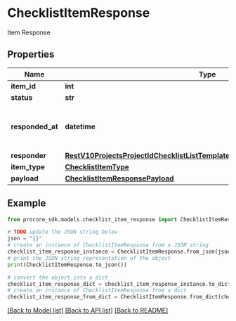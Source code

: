 # ChecklistItemResponse

Item Response

## Properties

Name | Type | Description | Notes
------------ | ------------- | ------------- | -------------
**item_id** | **int** | Item ID | [optional] 
**status** | **str** | Item Status | [optional] 
**responded_at** | **datetime** | Timestamp indicating when Response was added | [optional] 
**responder** | [**RestV10ProjectsProjectIdChecklistListTemplatesPost201ResponseAllOfCreatedBy**](RestV10ProjectsProjectIdChecklistListTemplatesPost201ResponseAllOfCreatedBy.md) |  | [optional] 
**item_type** | [**ChecklistItemType**](ChecklistItemType.md) |  | [optional] 
**payload** | [**ChecklistItemResponsePayload**](ChecklistItemResponsePayload.md) |  | [optional] 

## Example

```python
from procore_sdk.models.checklist_item_response import ChecklistItemResponse

# TODO update the JSON string below
json = "{}"
# create an instance of ChecklistItemResponse from a JSON string
checklist_item_response_instance = ChecklistItemResponse.from_json(json)
# print the JSON string representation of the object
print(ChecklistItemResponse.to_json())

# convert the object into a dict
checklist_item_response_dict = checklist_item_response_instance.to_dict()
# create an instance of ChecklistItemResponse from a dict
checklist_item_response_from_dict = ChecklistItemResponse.from_dict(checklist_item_response_dict)
```
[[Back to Model list]](../README.md#documentation-for-models) [[Back to API list]](../README.md#documentation-for-api-endpoints) [[Back to README]](../README.md)


